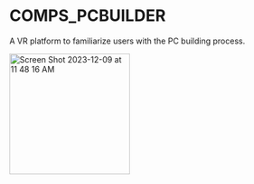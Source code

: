 # COMPS_PCBUILDER
 A VR platform to familiarize users with the PC building process. 

<img width="213" alt="Screen Shot 2023-12-09 at 11 48 16 AM" src="https://github.com/mmaguilar/COMPS_PCBUILDER/assets/77868811/de2fb275-e81f-4509-83b8-b12e243ae9fc">


